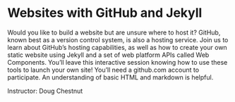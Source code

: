 # Websites with GitHub and Jekyll 

Would you like to build a website but are unsure where to host it? GitHub, known best as a version control system, is also a hosting service. Join us to learn about GitHub’s hosting capabilities, as well as how to create your own static website using Jekyll and a set of web platform APIs called Web Components. You’ll leave this interactive session knowing how to use these tools to launch your own site! You’ll need a github.com account to participate. An understanding of basic HTML and markdown is helpful.

Instructor: Doug Chestnut
